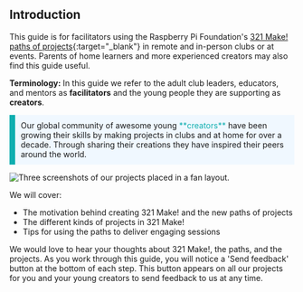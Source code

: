 ## Introduction

This guide is for facilitators using the Raspberry Pi Foundation's [321 Make! paths of projects](https://projects.raspberrypi.org/en/paths){:target="_blank"} in remote and in-person clubs or at events. Parents of home learners and more experienced creators may also find this guide useful. 

**Terminology:** In this guide we refer to the adult club leaders, educators, and mentors as **facilitators** and the young people they are supporting as **creators**.

<p style="border-left: solid; border-width:10px; border-color: #0faeb0; background-color: aliceblue; padding: 10px;">
Our global community of awesome young <span style="color: #0faeb0">**creators**</span> have been growing their skills by making projects in clubs and at home for over a decade. Through sharing their creations they have inspired their peers around the world. 
</p>

![Three screenshots of our projects placed in a fan layout.](images/project-fan.png)

We will cover:
+ The motivation behind creating 321 Make! and the new paths of projects
+ The different kinds of projects in 321 Make!
+ Tips for using the paths to deliver engaging sessions

We would love to hear your thoughts about 321 Make!, the paths, and the projects. As you work through this guide, you will notice a 'Send feedback' button at the bottom of each step. This button appears on all our projects for you and your young creators to send feedback to us at any time. 
